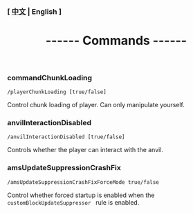 

### [ [中文](/carpetamsaddition/Commands) | English ]

# <center>------ Commands ------</center>

&emsp;

### commandChunkLoading

`/playerChunkLoading [true/false]`

Control chunk loading of player. Can only manipulate yourself.


### anvilInteractionDisabled

`/anvilInteractionDisabled [true/false]`

Controls whether the player can interact with the anvil.

### amsUpdateSuppressionCrashFix

`/amsUpdateSuppressionCrashFixForceMode true/false`

Control whether forced startup is enabled when the `customBlockUpdateSuppressor ` rule is enabled.

